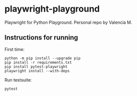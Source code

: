 # playwright-playground
Playwright for Python Playground. Personal repo by Valencia M.

## Instructions for running
First time:
```
python -m pip install --upgrade pip
pip install -r requirements.txt
pip install pytest-playwright 
playwright install --with-deps
```

Run testsuite:
```
pytest
```